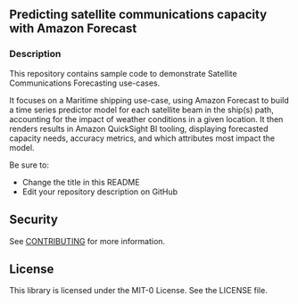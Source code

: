 ## Predicting satellite communications capacity with Amazon Forecast

### Description
This repository contains sample code to demonstrate Satellite Communications Forecasting use-cases.

It focuses on a Maritime shipping use-case, using Amazon Forecast to build a time
series predictor model for each satellite beam in the ship(s) path, accounting for the impact of weather
conditions in a given location. It then renders results in Amazon QuickSight BI tooling, displaying
forecasted capacity needs, accuracy metrics, and which attributes most impact the model.

Be sure to:

* Change the title in this README
* Edit your repository description on GitHub

## Security

See [CONTRIBUTING](CONTRIBUTING.md#security-issue-notifications) for more information.

## License

This library is licensed under the MIT-0 License. See the LICENSE file.

